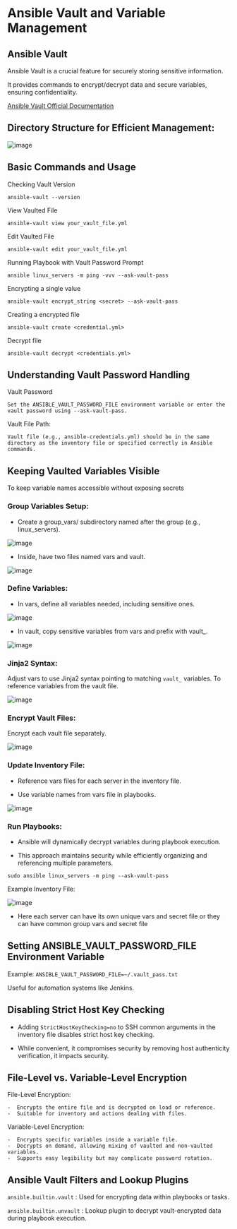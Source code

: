 # **Ansible Vault and Variable Management**
## Ansible Vault
Ansible Vault is a crucial feature for securely storing sensitive information. 

It provides commands to encrypt/decrypt data and secure variables, ensuring confidentiality. 

[Ansible Vault Official Documentation](https://docs.ansible.com/ansible/latest/vault_guide/index.html)

## Directory Structure for Efficient Management:

![image](https://github.com/atul-yadav-git/Learn_DevOps_Together/assets/103098829/95c9b85d-f6e8-4fa1-941b-99fa4e9dcc44)

## Basic Commands and Usage

Checking Vault Version
```
ansible-vault --version
```

View Vaulted File
```
ansible-vault view your_vault_file.yml
```
Edit Vaulted File
```
ansible-vault edit your_vault_file.yml
```
Running Playbook with Vault Password Prompt
```
ansible linux_servers -m ping -vvv --ask-vault-pass
```
Encrypting a single value
```
ansible-vault encrypt_string <secret> --ask-vault-pass
```
Creating a encrypted file 
```
ansible-vault create <credential.yml>
```
Decrypt file
```
ansible-vault decrypt <credentials.yml>
```

## Understanding Vault Password Handling


Vault Password
```
Set the ANSIBLE_VAULT_PASSWORD_FILE environment variable or enter the vault password using --ask-vault-pass.
```
Vault File Path:
```
Vault file (e.g., ansible-credentials.yml) should be in the same directory as the inventory file or specified correctly in Ansible commands.
```

## Keeping Vaulted Variables Visible
To keep variable names accessible without exposing secrets

### Group Variables Setup:

-  Create a group_vars/ subdirectory named after the group (e.g., linux_servers).

  ![image](https://github.com/atul-yadav-git/Learn_DevOps_Together/assets/103098829/1b6713fa-4743-43a6-a380-facbab557b5a)

-  Inside, have two files named vars and vault.

  ![image](https://github.com/atul-yadav-git/Learn_DevOps_Together/assets/103098829/2dd05880-c8c5-4110-94c7-c6cf2b37b782)

### Define Variables:

-  In vars, define all variables needed, including sensitive ones.

  ![image](https://github.com/atul-yadav-git/Learn_DevOps_Together/assets/103098829/2ed850ae-0785-44d4-a1aa-6032f2addb53)

-  In vault, copy sensitive variables from vars and prefix with vault_.

  ![image](https://github.com/atul-yadav-git/Learn_DevOps_Together/assets/103098829/2c560a90-3159-4eb6-a08d-496e6b52a965)

### Jinja2 Syntax:

Adjust vars to use Jinja2 syntax pointing to matching `vault_` variables. To reference variables from the vault file.

![image](https://github.com/atul-yadav-git/Learn_DevOps_Together/assets/103098829/a6fd65e4-f449-4f31-ba1f-14e94418bd4c)


### Encrypt Vault Files:

Encrypt each vault file separately.

![image](https://github.com/atul-yadav-git/Learn_DevOps_Together/assets/103098829/5368283c-5357-450c-98a5-d6ab5396f9d5)


### Update Inventory File:

-  Reference vars files for each server in the inventory file.

-  Use variable names from vars file in playbooks.

 ![image](https://github.com/atul-yadav-git/Learn_DevOps_Together/assets/103098829/4150bc3d-7335-41ae-9fe4-7d7f94cb72e9)


### Run Playbooks:

-  Ansible will dynamically decrypt variables during playbook execution.

-  This approach maintains security while efficiently organizing and referencing multiple parameters.

```
sudo ansible linux_servers -m ping --ask-vault-pass
```


Example Inventory File:

![image](https://github.com/atul-yadav-git/Learn_DevOps_Together/assets/103098829/33a7fc96-6847-41a7-b92c-75575c694d35)


-   Here each server can have its own unique vars and secret file or they can have common group vars and secret file




## Setting ANSIBLE_VAULT_PASSWORD_FILE Environment Variable

Example: `ANSIBLE_VAULT_PASSWORD_FILE=~/.vault_pass.txt`

Useful for automation systems like Jenkins.



## Disabling Strict Host Key Checking
-  Adding `StrictHostKeyChecking=no` to SSH common arguments in the inventory file disables strict host key checking. 

-  While convenient, it compromises security by removing host authenticity verification, it impacts security.


## File-Level vs. Variable-Level Encryption
File-Level Encryption:
```
-  Encrypts the entire file and is decrypted on load or reference.
-  Suitable for inventory and actions dealing with files.
```
Variable-Level Encryption:
```
-  Encrypts specific variables inside a variable file.
-  Decrypts on demand, allowing mixing of vaulted and non-vaulted variables.
-  Supports easy legibility but may complicate password rotation.
```
## Ansible Vault Filters and Lookup Plugins
`ansible.builtin.vault` : Used for encrypting data within playbooks or tasks.

`ansible.builtin.unvault` : Lookup plugin to decrypt vault-encrypted data during playbook execution.
